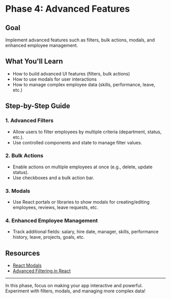 # Phase 4: Advanced Features

## Goal
Implement advanced features such as filters, bulk actions, modals, and enhanced employee management.

## What You'll Learn
- How to build advanced UI features (filters, bulk actions)
- How to use modals for user interactions
- How to manage complex employee data (skills, performance, leave, etc.)

## Step-by-Step Guide

### 1. Advanced Filters
- Allow users to filter employees by multiple criteria (department, status, etc.).
- Use controlled components and state to manage filter values.

### 2. Bulk Actions
- Enable actions on multiple employees at once (e.g., delete, update status).
- Use checkboxes and a bulk action bar.

### 3. Modals
- Use React portals or libraries to show modals for creating/editing employees, reviews, leave requests, etc.

### 4. Enhanced Employee Management
- Track additional fields: salary, hire date, manager, skills, performance history, leave, projects, goals, etc.

## Resources
- [React Modals](https://react.dev/reference/react-dom/createPortal)
- [Advanced Filtering in React](https://www.smashingmagazine.com/2020/07/filtering-arrays-react/)

---

In this phase, focus on making your app interactive and powerful. Experiment with filters, modals, and managing more complex data! 